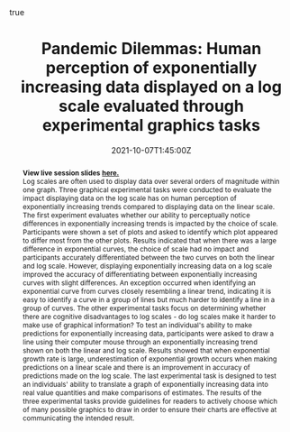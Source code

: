 ---
abstract: "**View live session slides** [**here.**](https://earobinson95.github.io/presentations/Conferences/2021-WSDS/2021-WSDS-live-session/index.html#1)



Log scales are often used to display data over several orders of magnitude within one graph. Three graphical experimental tasks were conducted to evaluate the impact displaying data on the log scale has on human perception of exponentially increasing trends compared to displaying data on the linear scale. The first experiment evaluates whether our ability to perceptually notice differences in exponentially increasing trends is impacted by the choice of scale. Participants were shown a set of plots and asked to identify which plot appeared to differ most from the other plots. Results indicated that when there was a large difference in exponential curves, the choice of scale had no impact and participants accurately differentiated between the two curves on both the linear and log scale. However, displaying exponentially increasing data on a log scale improved the accuracy of differentiating between exponentially increasing curves with slight differences. An exception occurred when identifying an exponential curve from curves closely resembling a linear trend, indicating it is easy to identify a curve in a group of lines but much harder to identify a line in a group of curves. The other experimental tasks focus on determining whether there are cognitive disadvantages to log scales - do log scales make it harder to make use of graphical information? To test an individual's ability to make predictions for exponentially increasing data, participants were asked to draw a line using their computer mouse through an exponentially increasing trend shown on both the linear and log scale. Results showed that when exponential growth rate is large, underestimation of exponential growth occurs when making predictions on a linear scale and there is an improvement in accuracy of predictions made on the log scale. The last experimental task is designed to test an individuals' ability to translate a graph of exponentially increasing data into real value quantities and make comparisons of estimates. The results of the three experimental tasks provide guidelines for readers to actively choose which of many possible graphics to draw in order to ensure their charts are effective at communicating the intended result."

address:
  city: 
  country: 
  postcode: 
  region: 
  street: 
all_day: false
authors: [Emily Robinson]
date: "2021-10-07T1:45:00Z"
date_end:
event: Women in Statistics and Data Science 2021
event_url: 
featured: true
image:
  caption: 'Image credit: **xkcd**'
  focal_point: Right
links:
# - icon: twitter
#   icon_pack: fab
#   name: Follow
#   url: 
location: Virtual WSDS
math: true
projects:
- internal-project
publishDate: "2021-04-05T16:00:00Z"
# slides: example
summary: "We developed and conducted a series of three graphical tests implemented through RShiny designed to evaluate the impact our choice of scale (log/linear) has on human perception of exponentially increasing trends."
tags: 
  - Log Scale
  - Graphics
  - Perception
  - Experimental Design
title: "Pandemic Dilemmas: Human perception of exponentially increasing data displayed on a log scale evaluated through experimental graphics tasks"
url_code: ""
url_pdf: ""
url_slides: "https://earobinson95.github.io/presentations/Conferences/2021-WSDS/2021-WSDS-recording/index.html#1"
url_video: ""
---